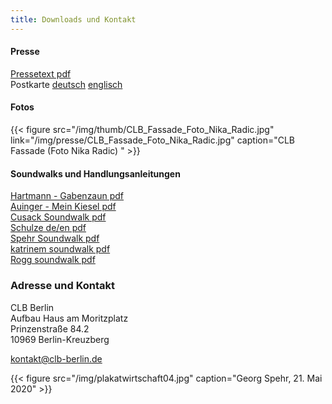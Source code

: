 ```yaml
---
title: Downloads und Kontakt
---
```


#### Presse
[Pressetext pdf](../../doc/CLB_BLZ_2020.pdf)  
Postkarte [deutsch](../../doc/BLZ_postkarte_DE.pdf) [englisch](../../doc/BLZ_postkarte_EN.pdf) 

#### Fotos

{{< figure src="/img/thumb/CLB_Fassade_Foto_Nika_Radic.jpg" link="/img/presse/CLB_Fassade_Foto_Nika_Radic.jpg" caption="CLB Fassade (Foto Nika Radic) " >}}

#### Soundwalks und Handlungsanleitungen
[Hartmann - Gabenzaun pdf](../../doc/Gabenzaun-Eigenzeit.pdf)  
[Auinger - Mein Kiesel pdf](../../doc/MeinKiesel_samauinger.pdf)  
[Cusack Soundwalk pdf](../../doc/PeterCusack_Soundwalk_Part1.pdf)  
[Schulze de/en pdf](../../doc/Schulze.pdf)    
[Spehr Soundwalk pdf](../../doc/Spehr_Soundwalk.pdf)  
[katrinem soundwalk pdf](../../doc/katrinem.pdf)  
[Rogg soundwalk pdf](../../doc/rogg.pdf)


### Adresse und Kontakt

CLB Berlin  
Aufbau Haus am Moritzplatz  
Prinzenstraße 84.2  
10969 Berlin-Kreuzberg  

[kontakt@clb-berlin.de](mailto:kontakt@clb-berlin.de)

{{< figure src="/img/plakatwirtschaft04.jpg" caption="Georg Spehr, 21. Mai 2020"  >}}